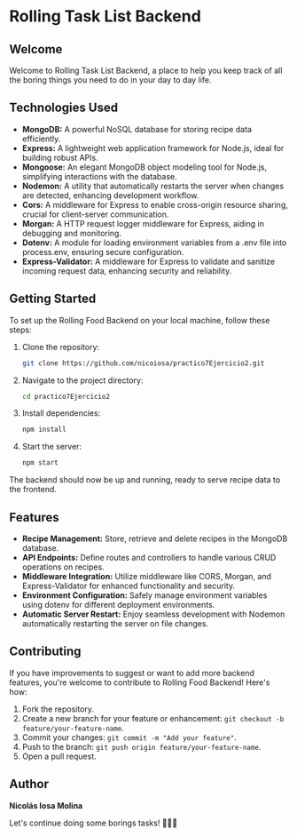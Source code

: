 # Rolling Task List Backend

## Welcome

Welcome to Rolling Task List Backend, a place to help you keep track of all the boring things you need to do in your day to day life.

## Technologies Used

- **MongoDB:** A powerful NoSQL database for storing recipe data efficiently.
- **Express:** A lightweight web application framework for Node.js, ideal for building robust APIs.
- **Mongoose:** An elegant MongoDB object modeling tool for Node.js, simplifying interactions with the database.
- **Nodemon:** A utility that automatically restarts the server when changes are detected, enhancing development workflow.
- **Cors:** A middleware for Express to enable cross-origin resource sharing, crucial for client-server communication.
- **Morgan:** A HTTP request logger middleware for Express, aiding in debugging and monitoring.
- **Dotenv:** A module for loading environment variables from a .env file into process.env, ensuring secure configuration.
- **Express-Validator:** A middleware for Express to validate and sanitize incoming request data, enhancing security and reliability.

## Getting Started

To set up the Rolling Food Backend on your local machine, follow these steps:

1. Clone the repository:
   ```bash
   git clone https://github.com/nicoiosa/practico7Ejercicio2.git
   
2. Navigate to the project directory:
   ```bash
   cd practico7Ejercicio2
   
3. Install dependencies:
   ```bash
   npm install
   
4. Start the server:
   ```bash
   npm start

   
The backend should now be up and running, ready to serve recipe data to the frontend.

## Features

- **Recipe Management:** Store, retrieve and delete recipes in the MongoDB database.
- **API Endpoints:** Define routes and controllers to handle various CRUD operations on recipes.
- **Middleware Integration:** Utilize middleware like CORS, Morgan, and Express-Validator for enhanced functionality and security.
- **Environment Configuration:** Safely manage environment variables using dotenv for different deployment environments.
- **Automatic Server Restart:** Enjoy seamless development with Nodemon automatically restarting the server on file changes.

## Contributing

If you have improvements to suggest or want to add more backend features, you're welcome to contribute to Rolling Food Backend! Here's how:

1. Fork the repository.
2. Create a new branch for your feature or enhancement: `git checkout -b feature/your-feature-name`.
3. Commit your changes: `git commit -m "Add your feature"`.
4. Push to the branch: `git push origin feature/your-feature-name`.
5. Open a pull request.

## Author

**Nicolás Iosa Molina**

Let's continue doing some borings tasks! 🍲🔥🚀
